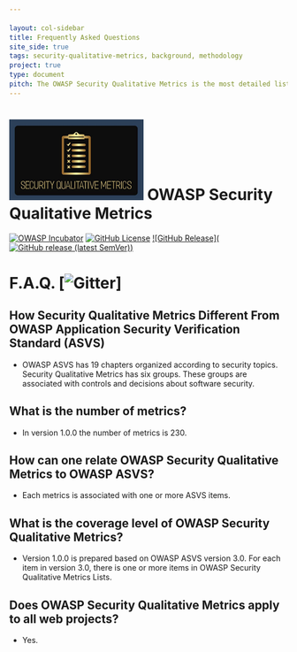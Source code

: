 ```yaml
---

layout: col-sidebar
title: Frequently Asked Questions
site_side: true
tags: security-qualitative-metrics, background, methodology
project: true
type: document
pitch: The OWASP Security Qualitative Metrics is the most detailed list of metrics which evaluate security level of web projects. It shows the level of coverage of OWASP ASVS. 
---
```


# ![Project Logo](assets/images/logo3_small.png) OWASP Security Qualitative Metrics
[![OWASP Incubator](https://img.shields.io/badge/owasp-incubator-blue.svg)](https://owasp.org/projects/)
[![GitHub License](https://img.shields.io/github/license/OWASP/www-project-security-qualitative-metrics)](https://github.com/OWASP/www-project-security-qualitative-metrics/blob/master/LICENSE)
[![GitHub Release](![GitHub release (latest SemVer)](https://img.shields.io/github/v/release/OWASP/www-project-security-qualitative-metrics))](https://github.com/OWASP/www-project-security-qualitative-metrics/releases)

# F.A.Q. [![Gitter](https://gitter.im/owasp-www-project-security-qualitative-metrics/community)]

## How Security Qualitative Metrics Different From OWASP Application Security Verification Standard (ASVS)

- OWASP ASVS has 19 chapters organized according to security topics. Security Qualitative Metrics has six groups. These groups are associated with controls and decisions about software security.

## What is the number of metrics? 

- In version 1.0.0 the number of metrics is 230. 

## How can one relate OWASP Security Qualitative Metrics to OWASP ASVS? 

- Each metrics is associated with one or more ASVS items. 

## What is the coverage level of OWASP Security Qualitative Metrics?

- Version 1.0.0 is prepared based on OWASP ASVS version 3.0. For each item in version 3.0, there is one or more items in OWASP Security Qualitative Metrics Lists. 

## Does OWASP Security Qualitative Metrics apply to all web projects?

- Yes.
